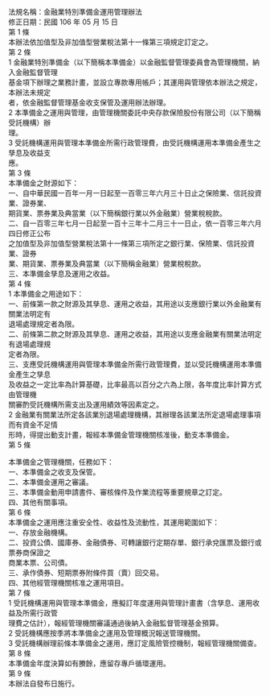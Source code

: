 法規名稱：金融業特別準備金運用管理辦法  
修正日期：民國 106 年 05 月 15 日  
第 1 條  
本辦法依加值型及非加值型營業稅法第十一條第三項規定訂定之。  
第 2 條  
1 金融業特別準備金（以下簡稱本準備金）以金融監督管理委員會為管理機關，納入金融監督管理  
基金項下辦理之業務計畫，並設立專款專用帳戶；其運用與管理依本辦法之規定，本辦法未規定  
者，依金融監督管理基金收支保管及運用辦法辦理。  
2 本準備金之運用與管理，由管理機關委託中央存款保險股份有限公司（以下簡稱受託機構）辦  
理。  
3 受託機構運用與管理本準備金所需行政管理費，由受託機構運用本準備金產生之孳息及收益支  
應。  
第 3 條  
本準備金之財源如下：  
一、自中華民國一百年一月一日起至一百零三年六月三十日止之保險業、信託投資業、證券業、  
期貨業、票券業及典當業（以下簡稱銀行業以外金融業）營業稅稅款。  
二、自一百零三年七月一日起至一百十三年十二月三十一日止，依一百零三年六月四日修正公布  
之加值型及非加值型營業稅法第十一條第三項所定之銀行業、保險業、信託投資業、證券  
業、期貨業、票券業及典當業（以下簡稱金融業）營業稅稅款。  
三、本準備金孳息及運用之收益。  
第 4 條  
1 本準備金之用途如下：  
一、前條第一款之財源及其孳息、運用之收益，其用途以支應銀行業以外金融業有關業法明定有  
退場處理規定者為限。  
二、前條第二款之財源及其孳息、運用之收益，其用途以支應金融業有關業法明定有退場處理規  
定者為限。  
三、支應受託機構運用與管理本準備金所需行政管理費，並以受託機構運用本準備金產生之孳息  
及收益之一定比率為計算基礎，比率最高以百分之六為上限，各年度比率計算方式由管理機  
關審酌受託機構所需支出及運用績效等因素定之。  
2 金融業有關業法所定各該業別退場處理機構，其辦理各該業法所定退場處理事項而有資金不足情  
形時，得提出動支計畫，報經本準備金管理機關核准後，動支本準備金。  
第 5 條  


本準備金之管理機關，任務如下：  
一、本準備金之收支及保管。  
二、本準備金運用之審議。  
三、本準備金動用申請書件、審核條件及作業流程等重要規章之訂定。  
四、其他有關事項。  
第 6 條  
本準備金之運用應注重安全性、收益性及流動性，其運用範圍如下：  
一、存放金融機構。  
二、投資公債、國庫券、金融債券、可轉讓銀行定期存單、銀行承兌匯票及銀行或票券商保證之  
商業本票、公司債。  
三、承作債券、短期票券附條件買（賣）回交易。  
四、其他經管理機關核准之運用項目。  
第 7 條  
1 受託機構運用與管理本準備金，應擬訂年度運用與管理計畫書（含孳息、運用收益及所需行政管  
理費之估計），報經管理機關審議通過後納入金融監督管理基金預算。  
2 受託機構應按季將本準備金之運用及管理概況報送管理機關。  
3 受託機構辦理前條本準備金之運用，應訂定風險管控機制，報經管理機關備查。  
第 8 條  
本準備金年度決算如有賸餘，應留存專戶循環運用。  
第 9 條  
本辦法自發布日施行。  


